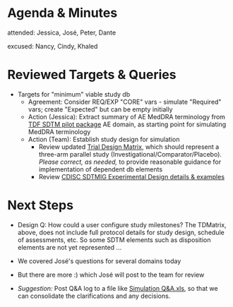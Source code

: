 # Agenda & Minutes
attended: Jessica, José, Peter, Dante

excused: Nancy, Cindy, Khaled

# Reviewed Targets & Queries
* Targets for "minimum" viable study db
  * Agreement: Consider REQ/EXP "CORE" vars - simulate "Required" vars; create "Expected" but can be empty initially
  * Action (Jessica): Extract summary of AE MedDRA terminology from [TDF SDTM pilot package](https://github.com/phuse-org/TestDataFactory/tree/master/Updated/TDF_SDTM) AE domain, as starting point for simulating MedDRA terminology
  * Action (Team): Establish study design for simulation
    * Review updated [Trial Design Matrix](../TrialDesign-Tool/TrialDesignMatrix_for_TDF_study.xlsm), which should represent a three-arm parallel study (Investigational/Comparator/Placebo). *Please correct, as needed,* to provide reasonable guidance for implementation of dependent db elements
    * Review [CDISC SDTMIG Experimental Design details & examples](https://www.cdisc.org/standards/foundational/sdtmig/sdtmig-v3-3/html#Experimental+Design+TA+and+TE+)

# Next Steps
* Design Q: How could a user configure study milestones? The TDMatrix, above, does not include full protocol details for study design, schedule of assessments, etc. So some SDTM elements such as disposition elements are not yet represented ...

* We covered José's questions for several domains today
* But there are more :) which José will post to the team for review
* *Suggestion:* Post Q&A log to a file like [Simulation Q&A.xls](../TrialDesign-Tool/Simulation-Q-and-A.xlsx), so that we can consolidate the clarifications and any decisions.
